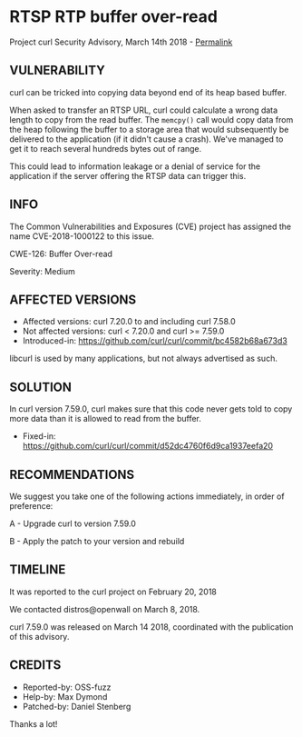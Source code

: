 RTSP RTP buffer over-read
=========================

Project curl Security Advisory, March 14th 2018 -
[Permalink](https://curl.se/docs/CVE-2018-1000122.html)

VULNERABILITY
-------------

curl can be tricked into copying data beyond end of its heap based buffer.

When asked to transfer an RTSP URL, curl could calculate a wrong data length
to copy from the read buffer. The `memcpy()` call would copy data from the
heap following the buffer to a storage area that would subsequently be
delivered to the application (if it didn't cause a crash). We've managed to
get it to reach several hundreds bytes out of range.

This could lead to information leakage or a denial of service for the
application if the server offering the RTSP data can trigger this.

INFO
----

The Common Vulnerabilities and Exposures (CVE) project has assigned the name
CVE-2018-1000122 to this issue.

CWE-126: Buffer Over-read

Severity: Medium

AFFECTED VERSIONS
-----------------

- Affected versions: curl 7.20.0 to and including curl 7.58.0
- Not affected versions: curl < 7.20.0 and curl >= 7.59.0
- Introduced-in: https://github.com/curl/curl/commit/bc4582b68a673d3

libcurl is used by many applications, but not always advertised as such.

SOLUTION
------------

In curl version 7.59.0, curl makes sure that this code never gets told to copy
more data than it is allowed to read from the buffer.

- Fixed-in: https://github.com/curl/curl/commit/d52dc4760f6d9ca1937eefa20

RECOMMENDATIONS
---------------

We suggest you take one of the following actions immediately, in order of
preference:

 A - Upgrade curl to version 7.59.0

 B - Apply the patch to your version and rebuild

TIMELINE
---------

It was reported to the curl project on February 20, 2018

We contacted distros@openwall on March 8, 2018.

curl 7.59.0 was released on March 14 2018, coordinated with the publication of
this advisory.

CREDITS
-------

- Reported-by: OSS-fuzz
- Help-by: Max Dymond
- Patched-by: Daniel Stenberg

Thanks a lot!
